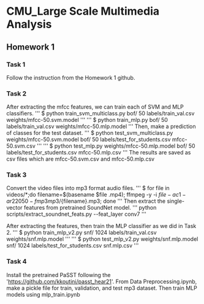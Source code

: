 # CMU_Large Scale Multimedia Analysis
## Homework 1 

### Task 1
Follow the instruction from the Homework 1 github.

### Task 2
After extracting the mfcc features, we can train each of SVM and MLP classifiers.
'''
$ python train_svm_multiclass.py bof/ 50 labels/train_val.csv weights/mfcc-50.svm.model
'''
'''
$ python train_mlp.py bof/ 50 labels/train_val.csv weights/mfcc-50.mlp.model
'''
Then, make a prediction of classes for the test dataset.
'''
$ python test_svm_multiclass.py weights/mfcc-50.svm.model bof/ 50 labels/test_for_students.csv mfcc-50.svm.csv
'''
'''
$ python test_mlp.py weights/mfcc-50.mlp.model bof/ 50 labels/test_for_students.csv mfcc-50.mlp.csv
'''
The results are saved as csv files which are mfcc-50.svm.csv and mfcc-50.mlp.csv


### Task 3
Convert the video files into mp3 format audio files.
'''
$ for file in videos/*;do filename=$(basename $file .mp4);  ffmpeg -y -i $file -ac 1 -ar 22050 -f mp3 mp3/${filename}.mp3; done
'''
Then extract the single-vector features from pretrained SoundNet model.
'''
python scripts/extract_soundnet_feats.py --feat_layer conv7
'''

After extracting the features, then train the MLP classifier as we did in Task 2.
'''
$ python train_mlp_v2.py snf/ 1024 labels/train_val.csv weights/snf.mlp.model
'''
'''
$ python test_mlp_v2.py weights/snf.mlp.model snf/ 1024 labels/test_for_students.csv snf.mlp.csv
'''


### Task 4
Install the pretrained PaSST following the 'https://github.com/kkoutini/passt_hear21'.
From Data Preprocessing.ipynb, make a pickle file for train, validation, and test mp3 dataset.
Then train MLP models using mlp_train.ipynb

